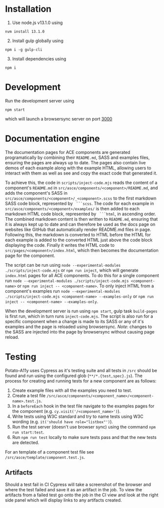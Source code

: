 # Installation

1. Use node.js v13.1.0 using
  ```
  nvm install 13.1.0
  ```
2. Install gulp globally using
  ```
  npm i -g gulp-cli
  ```
3. Install dependencies using
  ```
  npm i
  ```

# Development
Run the development server using
```
npm start
```
which will launch a browsersync server on port [3000](http://localhost:3000)




# Documentation engine

The documentation pages for ACE components are generated programatically by combining their `README.md`, SASS and examples files, ensuring the pages are always up to date. The pages also contain live demos of each example along with the example HTML, allowing users to interact with them as well as see and copy the exact code that generated it.

To achieve this, the code in `scripts/inject-code.mjs` reads the content of a component's `README.md` in `src/asce/components/<component>/README.md`, and adds the component's SASS in `src/asce/components/<component>/_<component>.scss` to the first markdown SASS code block, represented by ` ```scss`. The code for each example in `src/asce/components/<component>/examples/` is then added to each markdown HTML code block, represented by ` ```html`, in ascending order. The combined markdown content is then written to `README.md`, ensuring that it is always kept up to date and can therefore be used as the docs page on websites like GitHub that automatically render README.md files in page.
Following this, the markdown is converted to HTML before the HTML for each example is added to the converted HTML just above the code block displaying the code. Finally it writes the HTML code to `src/pages/<component>/index.html`, which then becomes the documentation page for the component.

The script can be run using `node --experimental-modules ./scripts/inject-code.mjs` or `npm run inject`, which will generate `index.html` pages for all ACE components. To do this for a single component run `node --experimental-modules ./scripts/inject-code.mjs <component-name>` or `npm run inject -- <component-name>`. To only inject HTML from a component's examples run `node --experimental-modules ./scripts/inject-code.mjs <component-name> --examples-only` or `npm run inject -- <component-name> --examples-only`.

When the development server is run using `npm start`, gulp task `build-pages` is first run, which in turn runs `inject-code.mjs`. The script is also run for a specific component when a change is made to its SASS or any of it's examples and the page is reloaded using browsersync. *Note*: changes to the SASS are injected into the page by browsersync without causing page reload.



# Testing

Potato-A11y uses Cypress as it's testing suite and all tests in `/src` should be found and run using the configured glob (`**/*.{test,spec}.js`). The process for creating and running tests for a new component are as follows:

1. Create example files with all the examples you need to test.
2. Create a test file `/src/asce/components/<component_name>/<component-name>.test.js`.
3. In a `beforeEach` hook in the test file navigate to the examples pages for the component (e.g. `cy.visit('/<component_name>')`).
4. Write tests using W3C standard and try to name tests using W3C wording (e.g. `it('should have role="listbox"')`).
5. Run the test server (doesn't use browser sync) using the command `npm run start:test`.
6. Run `npm run test` locally to make sure tests pass and that the new tests are detected.

For an template of a component test file see `/src/asce/template/component.test.js`.

## Artifacts

Should a test fail in CI Cypress will take a screenshot of the browser and where the test failed and save it as an artifact in the job. To view the artifacts from a failed test go onto the job in the CI view and look at the right side panel which will display links to any artifacts created.
